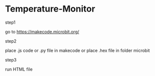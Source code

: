 # Temperature-Monitor
step1

go to https://makecode.microbit.org/

step2

place .js code or .py file in makecode or place .hex file in folder microbit

step3

run HTML file
